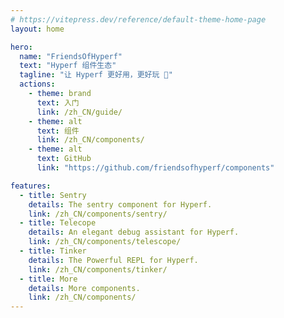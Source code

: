 ```yaml
---
# https://vitepress.dev/reference/default-theme-home-page
layout: home

hero:
  name: "FriendsOfHyperf"
  text: "Hyperf 组件生态"
  tagline: "让 Hyperf 更好用，更好玩 🚀"
  actions:
    - theme: brand
      text: 入门
      link: /zh_CN/guide/
    - theme: alt
      text: 组件
      link: /zh_CN/components/
    - theme: alt
      text: GitHub
      link: "https://github.com/friendsofhyperf/components"

features:
  - title: Sentry
    details: The sentry component for Hyperf.
    link: /zh_CN/components/sentry/
  - title: Telecope
    details: An elegant debug assistant for Hyperf.
    link: /zh_CN/components/telescope/
  - title: Tinker
    details: The Powerful REPL for Hyperf.
    link: /zh_CN/components/tinker/
  - title: More
    details: More components.
    link: /zh_CN/components/
---
```


